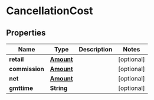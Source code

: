 
# CancellationCost

## Properties
Name | Type | Description | Notes
------------ | ------------- | ------------- | -------------
**retail** | [**Amount**](Amount.md) |  |  [optional]
**commission** | [**Amount**](Amount.md) |  |  [optional]
**net** | [**Amount**](Amount.md) |  |  [optional]
**gmttime** | **String** |  |  [optional]



